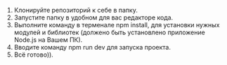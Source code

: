 ﻿1. Клонируйте репозиторий к себе в папку.
2. Запустите папку в удобном для вас редакторе кода.
3. Выполните команду в терменале npm install, для установки нужных модулей и библиотек (должено быть установлено приложение Node.js на Вашем ПК).
4. Вводите команду npm run dev для запуска проекта.
5. Всё готово)).
